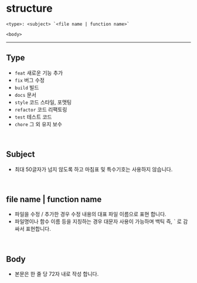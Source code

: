 # structure
```
<type>: <subject> `<file name | function name>`

<body>
```

<hr>

## Type

- `feat` 새로운 기능 추가
- `fix` 버그 수정
- `build` 빌드
- `docs` 문서
- `style` 코드 스타일, 포맷팅
- `refactor` 코드 리팩토링
- `test` 테스트 코드
- `chore` 그 외 유지 보수

<br>

## Subject
- 최대 50글자가 넘지 않도록 하고 마침표 및 특수기호는 사용하지 않습니다.

<br>

## file name | function name
- 파일을 수정 / 추가한 경우 수정 내용의 대표 파일 이름으로 표현 합니다.
- 파일명이나 함수 이름 등을 지칭하는 경우 대문자 사용이 가능하며 백틱 즉, ` 로 감싸서 표현합니다.

<br>

## Body
- 본문은 한 줄 당 72자 내로 작성 합니다.